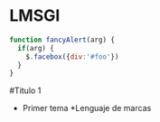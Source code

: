 # LMSGI

```javascript
function fancyAlert(arg) {
  if(arg) {
    $.facebox({div:'#foo'})
  }
}
```
#Titulo 1
  * Primer tema
    *Lenguaje de marcas
